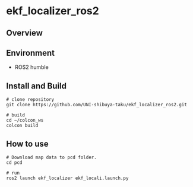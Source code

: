 # ekf_localizer_ros2

## Overview

## Environment
- ROS2 humble

## Install and Build
```
# clone repository
git clone https://github.com/UNI-shibuya-taku/ekf_localizer_ros2.git

# build
cd ~/colcon_ws
colcon build
```

## How to use
```
# Download map data to pcd folder.
cd pcd

# run
ros2 launch ekf_localizer ekf_locali.launch.py
```
